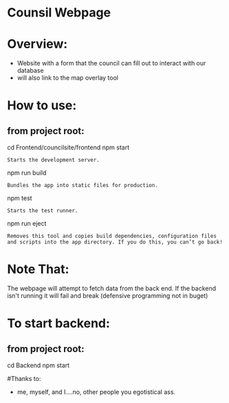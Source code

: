 Counsil Webpage
===============

# Overview:
* Website with a form that the council can fill out to interact with our database
* will also link to the map overlay tool

# How to use:

## from project root:
  cd Frontend/councilsite/frontend
  npm start

    Starts the development server.

  npm run build

    Bundles the app into static files for production.

  npm test

    Starts the test runner.

  npm run eject
  
    Removes this tool and copies build dependencies, configuration files
    and scripts into the app directory. If you do this, you can’t go back!

# Note That:

  The webpage will attempt to fetch data from the back end. 
  If the backend isn't running it will fail and break (defensive programming not in buget)

# To start backend:

## from project root:
  
  cd Backend
  npm start
  
#Thanks to:
* me, myself, and I....no, other people you egotistical ass.